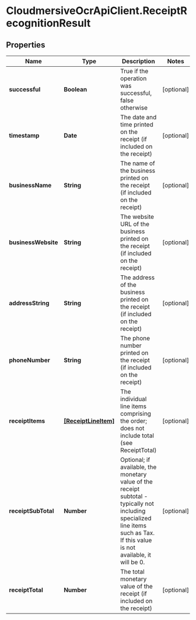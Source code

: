 # CloudmersiveOcrApiClient.ReceiptRecognitionResult

## Properties
Name | Type | Description | Notes
------------ | ------------- | ------------- | -------------
**successful** | **Boolean** | True if the operation was successful, false otherwise | [optional] 
**timestamp** | **Date** | The date and time printed on the receipt (if included on the receipt) | [optional] 
**businessName** | **String** | The name of the business printed on the receipt (if included on the receipt) | [optional] 
**businessWebsite** | **String** | The website URL of the business printed on the receipt (if included on the receipt) | [optional] 
**addressString** | **String** | The address of the business printed on the receipt (if included on the receipt) | [optional] 
**phoneNumber** | **String** | The phone number printed on the receipt (if included on the receipt) | [optional] 
**receiptItems** | [**[ReceiptLineItem]**](ReceiptLineItem.md) | The individual line items comprising the order; does not include total (see ReceiptTotal) | [optional] 
**receiptSubTotal** | **Number** | Optional; if available, the monetary value of the receipt subtotal - typically not including specialized line items such as Tax. If this value is not available, it will be 0. | [optional] 
**receiptTotal** | **Number** | The total monetary value of the receipt (if included on the receipt) | [optional] 



